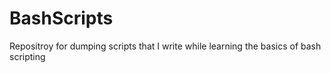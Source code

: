 # BashScripts
Repositroy for dumping scripts that I write while learning the basics of bash scripting
